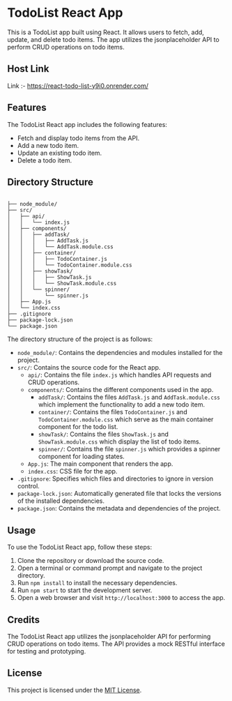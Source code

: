 # TodoList React App

This is a TodoList app built using React. It allows users to fetch, add, update, and delete todo items. The app utilizes the jsonplaceholder API to perform CRUD operations on todo items.

## Host Link
Link :- https://react-todo-list-y9i0.onrender.com/
## Features

The TodoList React app includes the following features:

- Fetch and display todo items from the API.
- Add a new todo item.
- Update an existing todo item.
- Delete a todo item.

## Directory Structure

```

├── node_module/
├── src/
│   ├── api/
│   │   └── index.js
│   ├── components/
│   │   ├── addTask/
│   │   │   ├── AddTask.js
│   │   │   └── AddTask.module.css
│   │   ├── container/
│   │   │   ├── TodoContainer.js
│   │   │   └── TodoContainer.module.css
│   │   ├── showTask/
│   │   │   ├── ShowTask.js
│   │   │   └── ShowTask.module.css
│   │   └── spinner/
│   │       └── spinner.js
│   ├── App.js
│   └── index.css
├── .gitignore
├── package-lock.json
└── package.json

```

The directory structure of the project is as follows:

- `node_module/`: Contains the dependencies and modules installed for the project.
- `src/`: Contains the source code for the React app.
  - `api/`: Contains the file `index.js` which handles API requests and CRUD operations.
  - `components/`: Contains the different components used in the app.
    - `addTask/`: Contains the files `AddTask.js` and `AddTask.module.css` which implement the functionality to add a new todo item.
    - `container/`: Contains the files `TodoContainer.js` and `TodoContainer.module.css` which serve as the main container component for the todo list.
    - `showTask/`: Contains the files `ShowTask.js` and `ShowTask.module.css` which display the list of todo items.
    - `spinner/`: Contains the file `spinner.js` which provides a spinner component for loading states.
  - `App.js`: The main component that renders the app.
  - `index.css`: CSS file for the app.
- `.gitignore`: Specifies which files and directories to ignore in version control.
- `package-lock.json`: Automatically generated file that locks the versions of the installed dependencies.
- `package.json`: Contains the metadata and dependencies of the project.

## Usage

To use the TodoList React app, follow these steps:

1. Clone the repository or download the source code.
2. Open a terminal or command prompt and navigate to the project directory.
3. Run `npm install` to install the necessary dependencies.
4. Run `npm start` to start the development server.
5. Open a web browser and visit `http://localhost:3000` to access the app.

## Credits

The TodoList React app utilizes the jsonplaceholder API for performing CRUD operations on todo items. The API provides a mock RESTful interface for testing and prototyping.

## License

This project is licensed under the [MIT License](LICENSE).
